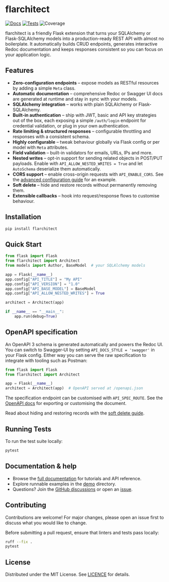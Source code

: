 # flarchitect

[![Docs](https://github.com/arched-dev/flarchitect/actions/workflows/docs.yml/badge.svg?branch=master)](https://github.com/arched-dev/flarchitect/actions/workflows/docs.yml)
[![Tests](https://github.com/arched-dev/flarchitect/actions/workflows/run-unit-tests.yml/badge.svg?branch=master)](https://github.com/arched-dev/flarchitect/actions/workflows/run-unit-tests.yml)
![Coverage](https://arched-dev.github.io/flarchitect/_static/coverage.svg)


flarchitect is a friendly Flask extension that turns your SQLAlchemy or Flask-SQLAlchemy models into a production-ready REST API with almost no boilerplate. It automatically builds CRUD endpoints, generates interactive Redoc documentation and keeps responses consistent so you can focus on your application logic.

## Features

- **Zero-configuration endpoints** – expose models as RESTful resources by adding a simple `Meta` class.
- **Automatic documentation** – comprehensive Redoc or Swagger UI docs are generated at runtime and stay in sync with your models.
- **SQLAlchemy integration** – works with plain SQLAlchemy or Flask-SQLAlchemy.
- **Built-in authentication** – ship with JWT, basic and API key strategies out of the box, each exposing a simple `/auth/login` endpoint for credential validation, or plug in your own authentication.
- **Rate limiting & structured responses** – configurable throttling and responses with a consistent schema.
- **Highly configurable** – tweak behaviour globally via Flask config or per model with `Meta` attributes.
- **Field validation** – built-in validators for emails, URLs, IPs and more.
- **Nested writes** – opt-in support for sending related objects in POST/PUT payloads. Enable with `API_ALLOW_NESTED_WRITES = True` and let `AutoSchema` deserialize them automatically.
- **CORS support** – enable cross-origin requests with `API_ENABLE_CORS`. See the [advanced configuration guide](docs/source/advanced_configuration.rst#cors) for an example.
- **Soft delete** – hide and restore records without permanently removing them.
- **Extensible callbacks** – hook into request/response flows to customise behaviour.

## Installation

```bash
pip install flarchitect
```

## Quick Start

```python
from flask import Flask
from flarchitect import Architect
from models import Author, BaseModel  # your SQLAlchemy models

app = Flask(__name__)
app.config["API_TITLE"] = "My API"
app.config["API_VERSION"] = "1.0"
app.config["API_BASE_MODEL"] = BaseModel
app.config["API_ALLOW_NESTED_WRITES"] = True

architect = Architect(app)

if __name__ == "__main__":
    app.run(debug=True)
```

## OpenAPI specification

An OpenAPI 3 schema is generated automatically and powers the Redoc UI. You
can switch to Swagger‑UI by setting ``API_DOCS_STYLE = 'swagger'`` in your Flask
config. Either way you can serve the raw specification to integrate with
tooling such as Postman:

```python
from flask import Flask
from flarchitect import Architect

app = Flask(__name__)
architect = Architect(app)  # OpenAPI served at /openapi.json
```

The specification endpoint can be customised with ``API_SPEC_ROUTE``. See the
[OpenAPI docs](docs/source/openapi.rst) for exporting or customising the
document.

Read about hiding and restoring records with the [soft delete guide](docs/source/soft_delete.rst).

## Running Tests

To run the test suite locally:

```bash
pytest
```

## Documentation & help

- Browse the [full documentation](https://arched-dev.github.io/flarchitect/) for tutorials and API reference.
- Explore runnable examples in the [demo](https://github.com/arched-dev/flarchitect/tree/master/demo) directory.
- Questions? Join the [GitHub discussions](https://github.com/arched-dev/flarchitect/discussions) or open an [issue](https://github.com/arched-dev/flarchitect/issues).

## Contributing

Contributions are welcome! For major changes, please open an issue first to discuss what you would like to change.

Before submitting a pull request, ensure that linters and tests pass locally:

```bash
ruff --fix .
pytest
```

## License

Distributed under the MIT License. See [LICENCE](LICENCE) for details.


